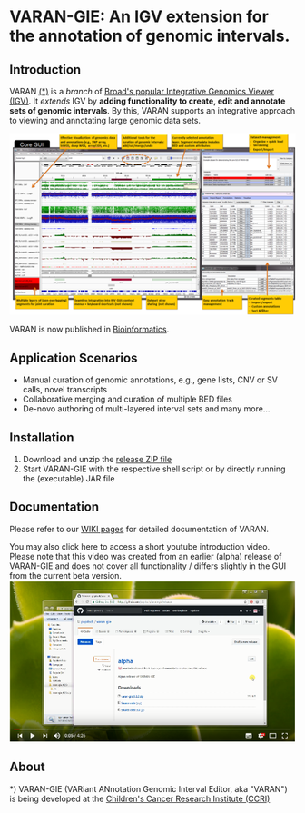 # VARAN-GIE: An IGV extension for the annotation of genomic intervals. 
	
## Introduction
	
VARAN [(*)](#about) is a *branch* of [Broad's popular Integrative Genomics Viewer (IGV)](http://software.broadinstitute.org/software/igv/).
It *extends* IGV by **adding functionality to create, edit and annotate sets of genomic intervals**.
By this, VARAN supports an integrative approach to viewing and annotating large genomic data sets. 


![VARAN core GUI:](https://raw.githubusercontent.com/popitsch/varan-gie/master/gieweb/screenshot1.png "VARAN core GUI")

VARAN is now published in [Bioinformatics](https://doi.org/10.1093/bioinformatics/bty723).

## Application Scenarios

- Manual curation of genomic annotations, e.g., gene lists, CNV or SV calls, novel transcripts
- Collaborative merging and curation of multiple BED files
- De-novo authoring of multi-layered interval sets
and many more...

## Installation

1. Download and unzip the [release ZIP file](https://github.com/popitsch/varan-gie/releases/)
2. Start VARAN-GIE with the respective shell script or by directly running the (executable) JAR file

## Documentation

Please refer to our [WIKI pages](https://github.com/popitsch/varan-gie/wiki/) for detailed documentation of VARAN.

You may also click here to access a short youtube introduction video. Please note that this video was created from an earlier (alpha) 
release of VARAN-GIE and does not cover all functionality / differs slightly in the GUI from the current beta version. 
[![Introduction video](https://raw.githubusercontent.com/popitsch/varan-gie/master/gieweb/intro-video-screenshot.png)](https://www.youtube.com/watch?v=aBHKEviy9g4&list=PLvayEaZ7ZDgwyUiv5h0ygUTdGVGj_U061)


## About <a name="about"></a>

*) VARAN-GIE (VARiant ANnotation Genomic Interval Editor, aka "VARAN") is being developed at the [Children's Cancer Research Institute (CCRI)](http://science.ccri.at/)